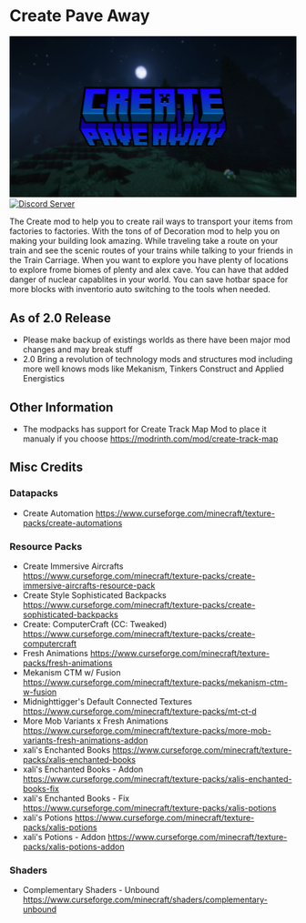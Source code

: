 # Create Pave Away

![Create Pave Away](https://github.com/GamerVerse722/Create-Pave-Away/blob/main/github/images/Create%20Pave%20Away%20Wide.png?raw=true)
[![Discord Server](https://dcbadge.vercel.app/api/server/AjE6VMmRJ4)](https://discord.gg/AjE6VMmRJ4)

  The Create mod to help you to create rail ways to transport your items from factories to factories. With the tons of of Decoration mod to help you on making your building look amazing. While traveling take a route on your train and see the scenic routes of your trains while talking to your friends in the Train Carriage. When you want to explore you have plenty of locations to explore frome biomes of plenty and alex cave. You can have that added danger of nuclear capablites in your world. You can save hotbar space for more blocks with inventorio auto switching to the tools when needed.

## As of 2.0 Release

- Please make backup of existings worlds as there have been major mod changes and may break stuff
- 2.0 Bring a revolution of technology mods and structures mod including more well knows mods like Mekanism, Tinkers Construct and Applied Energistics

## Other Information

- The modpacks has support for Create Track Map Mod to place it manualy if you choose https://modrinth.com/mod/create-track-map

## Misc Credits

### Datapacks

- Create Automation https://www.curseforge.com/minecraft/texture-packs/create-automations

### Resource Packs

- Create Immersive Aircrafts <https://www.curseforge.com/minecraft/texture-packs/create-immersive-aircrafts-resource-pack>
- Create Style Sophisticated Backpacks <https://www.curseforge.com/minecraft/texture-packs/create-sophisticated-backpacks>
- Create: ComputerCraft (CC: Tweaked) <https://www.curseforge.com/minecraft/texture-packs/create-computercraft>
- Fresh Animations <https://www.curseforge.com/minecraft/texture-packs/fresh-animations>
- Mekanism CTM w/ Fusion <https://www.curseforge.com/minecraft/texture-packs/mekanism-ctm-w-fusion>
- Midnighttigger's Default Connected Textures <https://www.curseforge.com/minecraft/texture-packs/mt-ct-d>
- More Mob Variants x Fresh Animations <https://www.curseforge.com/minecraft/texture-packs/more-mob-variants-fresh-animations-addon>
- xali's Enchanted Books <https://www.curseforge.com/minecraft/texture-packs/xalis-enchanted-books>
- xali's Enchanted Books - Addon <https://www.curseforge.com/minecraft/texture-packs/xalis-enchanted-books-fix>
- xali's Enchanted Books - Fix <https://www.curseforge.com/minecraft/texture-packs/xalis-potions>
- xali's Potions <https://www.curseforge.com/minecraft/texture-packs/xalis-potions>
- xali's Potions - Addon <https://www.curseforge.com/minecraft/texture-packs/xalis-potions-addon>

### Shaders

- Complementary Shaders - Unbound https://www.curseforge.com/minecraft/shaders/complementary-unbound